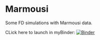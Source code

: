 # Marmousi
Some FD simulations with Marmousi data.

CLick here to launch in myBinder: 
[![Binder](https://mybinder.org/badge_logo.svg)](https://mybinder.org/v2/gh/mlamoureux/Marmousi/main?filepath=Marmousi_1.ipynb)
